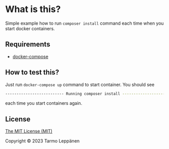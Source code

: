 # What is this?

Simple example how to run `composer install` command each time
when you start docker containers.

## Requirements

* [docker-compose](https://docs.docker.com/compose/install/)

## How to test this?

Just run `docker-compose up` command to start container. You should see

```bash
-------------------------- Running composer install --------------------------
```

each time you start containers again.

## License

[The MIT License (MIT)](LICENSE)

Copyright © 2023 Tarmo Leppänen
